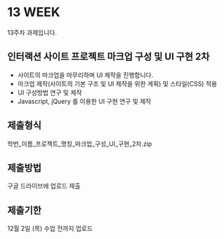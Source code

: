 # 13 WEEK

13주차 과제입니다.

## 인터랙션 사이트 프로젝트 마크업 구성 및 UI 구현 2차

- 사이트의 마크업을 마무리하며 UI 제작을 진행합니다.
- 마크업 제작(사이트의 기본 구조 및 UI 제작을 위한 계획) 및 스타일(CSS) 적용
- UI 구성방법 연구 및 제작
- Javascript, jQuery 를 이용한 UI 구현 연구 및 제작

## 제출형식

학번_이름_프로젝트_명칭_마크업_구성_UI_구현_2차.zip

## 제출방법

구글 드라이브에 업로드 제출

## 제출기한

12월 2일 (목) 수업 전까지 업로드
